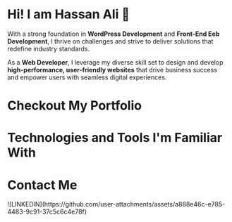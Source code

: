 <h1>Hi! I am Hassan Ali 👋</h1>
<p>With a strong foundation in <b>WordPress Development</b> and <b>Front-End Eeb Development</b>, I thrive on challenges and strive to deliver solutions that redefine industry standards.</p>
<p>As a <b>Web Developer</b>, I leverage my diverse skill set to design and develop <b>high-performance, user-friendly websites</b> that drive business success and empower users with seamless digital experiences.</p>
<h1>Checkout My Portfolio</h1>
<h1>Technologies and Tools I'm Familiar With</h1>
<h1>Contact Me</h1>
![LINKEDIN](https://github.com/user-attachments/assets/a888e46c-e785-4483-9c91-37c5c6c4e78f)
